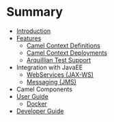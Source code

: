# Summary

* [Introduction](README.md)
* [Features](features/README.md)
   * [Camel Context Definitions](features/context-definitions.md)
   * [Camel Context Deployments](features/context-deployments.md)
   * [Arquillian Test Support](features/arquillian.md)
* Integration with JavaEE
   * [WebServices (JAX-WS)](javaee/jaxws.md)
   * [Messaging (JMS)](javaee/jms)
* Camel Components
* [User Guide](user_guide/README.md)
   * [Docker](user_guide/docker.md)
* [Developer Guide](developer_guide/README.md)

